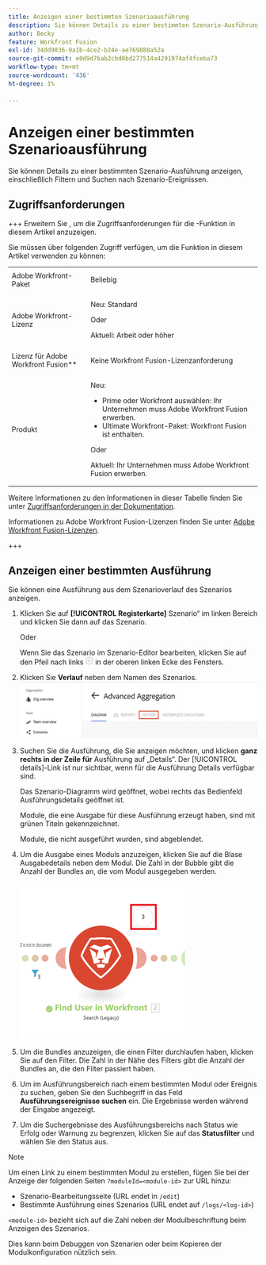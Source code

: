 ```yaml
---
title: Anzeigen einer bestimmten Szenarioausführung
description: Sie können Details zu einer bestimmten Szenario-Ausführung anzeigen, einschließlich Filtern und Suchen nach Szenario-Ereignissen.
author: Becky
feature: Workfront Fusion
exl-id: 34dd9836-9a1b-4ce2-b24e-ae769888a52a
source-git-commit: e0d9d76ab2cbd8bd277514a4291974af4fceba73
workflow-type: tm+mt
source-wordcount: '436'
ht-degree: 1%

---
```


# Anzeigen einer bestimmten Szenarioausführung

Sie können Details zu einer bestimmten Szenario-Ausführung anzeigen, einschließlich Filtern und Suchen nach Szenario-Ereignissen.

## Zugriffsanforderungen

+++ Erweitern Sie , um die Zugriffsanforderungen für die -Funktion in diesem Artikel anzuzeigen.

Sie müssen über folgenden Zugriff verfügen, um die Funktion in diesem Artikel verwenden zu können:

<table style="table-layout:auto">
 <col> 
 <col> 
 <tbody> 
  <tr> 
   <td role="rowheader">Adobe Workfront-Paket</td> 
   <td> <p>Beliebig</p> </td> 
  </tr> 
  <tr data-mc-conditions=""> 
   <td role="rowheader">Adobe Workfront-Lizenz</td> 
   <td> <p>Neu: Standard</p><p>Oder</p><p>Aktuell: Arbeit oder höher</p> </td> 
  </tr> 
  <tr> 
   <td role="rowheader">Lizenz für Adobe Workfront Fusion**</td> 
   <td>
   <p>Keine Workfront Fusion-Lizenzanforderung</p>
   </td> 
  </tr> 
  <tr> 
   <td role="rowheader">Produkt</td> 
   <td>
   <p>Neu:</p> <ul><li>Prime oder Workfront auswählen: Ihr Unternehmen muss Adobe Workfront Fusion erwerben.</li><li>Ultimate Workfront-Paket: Workfront Fusion ist enthalten.</li></ul>
   <p>Oder</p>
   <p>Aktuell: Ihr Unternehmen muss Adobe Workfront Fusion erwerben.</p>
   </td> 
  </tr>
 </tbody> 
</table>

Weitere Informationen zu den Informationen in dieser Tabelle finden Sie unter [Zugriffsanforderungen in der Dokumentation](/help/workfront-fusion/references/licenses-and-roles/access-level-requirements-in-documentation.md).

Informationen zu Adobe Workfront Fusion-Lizenzen finden Sie unter [Adobe Workfront Fusion-Lizenzen](/help/workfront-fusion/set-up-and-manage-workfront-fusion/licensing-operations-overview/license-automation-vs-integration.md).

+++

## Anzeigen einer bestimmten Ausführung

Sie können eine Ausführung aus dem Szenarioverlauf des Szenarios anzeigen.


1. Klicken Sie auf **[!UICONTROL Registerkarte]** Szenario“ im linken Bereich und klicken Sie dann auf das Szenario.

   Oder

   Wenn Sie das Szenario im Szenario-Editor bearbeiten, klicken Sie auf den Pfeil nach links ![Pfeil zum Beenden der Bearbeitung](assets/exit-editing-arrow.png) in der oberen linken Ecke des Fensters.

1. Klicken Sie **Verlauf** neben dem Namen des Szenarios.
   ![Registerkarte „Verlauf“](assets/history-tab.png)


1. Suchen Sie die Ausführung, die Sie anzeigen möchten, und klicken **ganz rechts in der Zeile für** Ausführung auf „Details“. Der [!UICONTROL details]-Link ist nur sichtbar, wenn für die Ausführung Details verfügbar sind.

   Das Szenario-Diagramm wird geöffnet, wobei rechts das Bedienfeld Ausführungsdetails geöffnet ist.

   Module, die eine Ausgabe für diese Ausführung erzeugt haben, sind mit grünen Titeln gekennzeichnet.

   Module, die nicht ausgeführt wurden, sind abgeblendet.

1. Um die Ausgabe eines Moduls anzuzeigen, klicken Sie auf die Blase Ausgabedetails neben dem Modul. Die Zahl in der Bubble gibt die Anzahl der Bundles an, die vom Modul ausgegeben werden.

   ![Ausgabeblase in der Nähe eines Moduls](assets/output-bubble.png)

1. Um die Bundles anzuzeigen, die einen Filter durchlaufen haben, klicken Sie auf den Filter. Die Zahl in der Nähe des Filters gibt die Anzahl der Bundles an, die den Filter passiert haben.
1. Um im Ausführungsbereich nach einem bestimmten Modul oder Ereignis zu suchen, geben Sie den Suchbegriff in das Feld **Ausführungsereignisse suchen** ein. Die Ergebnisse werden während der Eingabe angezeigt.
1. Um die Suchergebnisse des Ausführungsbereichs nach Status wie Erfolg oder Warnung zu begrenzen, klicken Sie auf das **Statusfilter** und wählen Sie den Status aus.




>[!NOTE]
>
>Um einen Link zu einem bestimmten Modul zu erstellen, fügen Sie bei der Anzeige der folgenden Seiten `?moduleId=<module-id>` zur URL hinzu:
>
>* Szenario-Bearbeitungsseite (URL endet in `/edit`)
>* Bestimmte Ausführung eines Szenarios (URL endet auf `/logs/<log-id>`)
>
>`<module-id>` bezieht sich auf die Zahl neben der Modulbeschriftung beim Anzeigen des Szenarios.
>
>Dies kann beim Debuggen von Szenarien oder beim Kopieren der Modulkonfiguration nützlich sein.
